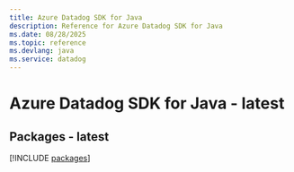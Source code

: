 ```yaml
---
title: Azure Datadog SDK for Java
description: Reference for Azure Datadog SDK for Java
ms.date: 08/28/2025
ms.topic: reference
ms.devlang: java
ms.service: datadog
---
```

# Azure Datadog SDK for Java - latest
## Packages - latest
[!INCLUDE [packages](datadog-index.md)]
